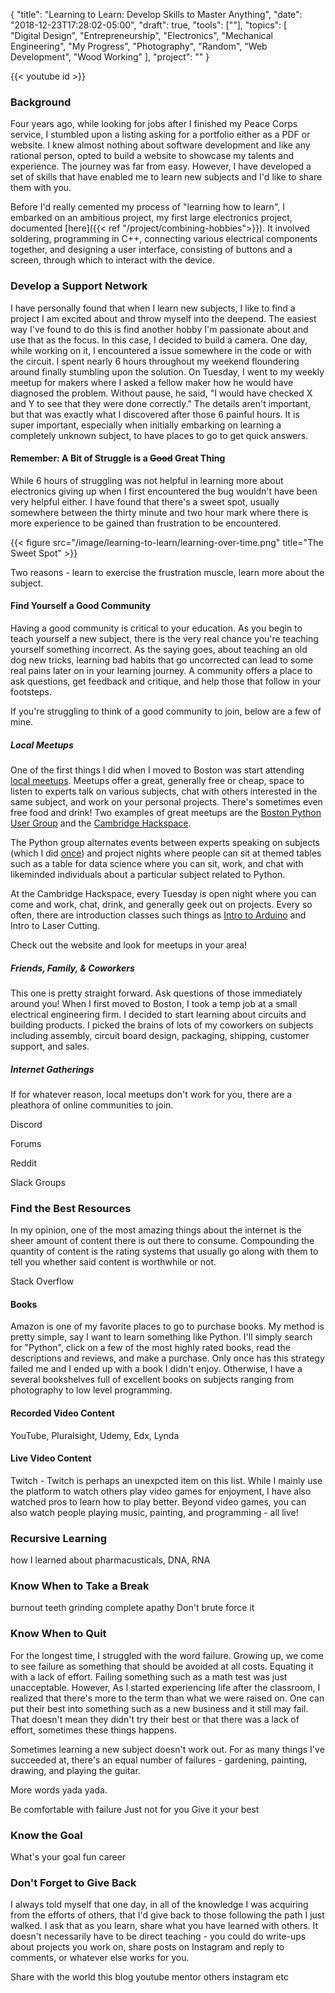 {
    "title": "Learning to Learn: Develop Skills to Master Anything",
    "date": "2018-12-23T17:28:02-05:00",
    "draft": true,
    "tools": [""],
    "topics": [
        "Digital Design",
        "Entrepreneurship",
        "Electronics",
        "Mechanical Engineering",
        "My Progress",
        "Photography",
        "Random",
        "Web Development",
        "Wood Working"
    ],
    "project": ""
}

{{< youtube id >}}



### Background

Four years ago, while looking for jobs after I finished my Peace Corps service, I stumbled upon a listing asking for a portfolio either as a PDF or website. I knew almost nothing about software development and like any rational person, opted to build a website to showcase my talents and experience. The journey was far from easy. However, I have developed a set of skills that have enabled me to learn new subjects and I'd like to share them with you.

Before I'd really cemented my process of "learning how to learn", I embarked on an ambitious project, my first large electronics project, documented [here]({{< ref "/project/combining-hobbies">}}). It involved soldering, programming in C++, connecting various electrical components together, and designing a user interface, consisting of buttons and a screen, through which to interact with the device. 

### Develop a Support Network

I have personally found that when I learn new subjects, I like to find a project I am excited about and throw myself into the deepend. The easiest way I've found to do this is find another hobby I'm passionate about and use that as the focus. In this case, I decided to build a camera. One day, while working on it, I encountered a issue somewhere in the code or with the circuit. I spent nearly 6 hours throughout my weekend floundering around finally stumbling upon the solution. On Tuesday, I went to my weekly meetup for makers where I asked a fellow maker how he would have diagnosed the problem. Without pause, he said, "I would have checked X and Y to see that they were done correctly." The details aren't important, but that was exactly what I discovered after those 6 painful hours. It is super important, especially when initially embarking on learning a completely unknown subject, to have places to go to get quick answers. 

#### Remember: A Bit of Struggle is a ~~Good~~ Great Thing

While 6 hours of struggling was not helpful in learning more about electronics giving up when I first encountered the bug wouldn't have been very helpful either. I have found that there's a sweet spot, usually somewhere between the thirty minute and two hour mark where there is more experience to be gained than frustration to be encountered. 

{{< figure src="/image/learning-to-learn/learning-over-time.png" title="The Sweet Spot" >}}

Two reasons - learn to exercise the frustration muscle, learn more about the subject. 

#### Find Yourself a Good Community

Having a good community is critical to your education. As you begin to teach yourself a new subject, there is the very real chance you're teaching yourself something incorrect. As the saying goes, about teaching an old dog new tricks, learning bad habits that go uncorrected can lead to some real pains later on in your learning journey. A community offers a place to ask questions, get feedback and critique, and help those that follow in your footsteps.

If you're struggling to think of a good community to join, below are a few of mine.

##### Local Meetups

One of the first things I did when I moved to Boston was start attending [local meetups](https://www.meetup.com/). Meetups offer a great, generally free or cheap, space to listen to experts talk on various subjects, chat with others interested in the same subject, and work on your personal projects. There's sometimes even free food and drink! Two examples of great meetups are the [Boston Python User Group](https://www.meetup.com/bostonpython/) and the [Cambridge Hackspace](https://www.meetup.com/Cambridge-Hackspace/). 

The Python group alternates events between experts speaking on subjects (which I did [once](https://www.meetup.com/bostonpython/events/249585234/)) and project nights where people can sit at themed tables such as a table for data science where you can sit, work, and chat with likeminded individuals about a particular subject related to Python. 

At the Cambridge Hackspace, every Tuesday is open night where you can come and work, chat, drink, and generally geek out on projects. Every so often, there are introduction classes such things as [Intro to Arduino](https://www.meetup.com/Cambridge-Hackspace/events/231390053/) and Intro to Laser Cutting.

Check out the website and look for meetups in your area!

##### Friends, Family, & Coworkers

This one is pretty straight forward. Ask questions of those immediately around you! When I first moved to Boston, I took a temp job at a small electrical engineering firm. I decided to start learning about circuits and building products. I picked the brains of lots of my coworkers on subjects including assembly, circuit board design, packaging, shipping, customer support, and sales.  

##### Internet Gatherings

If for whatever reason, local meetups don't work for you, there are a pleathora of online communities to join.

Discord

Forums

Reddit

Slack Groups

### Find the Best Resources

In my opinion, one of the most amazing things about the internet is the sheer amount of content there is out there to consume. Compounding the quantity of content is the rating systems that usually go along with them to tell you whether said content is worthwhile or not. 

Stack Overflow


#### Books

Amazon is one of my favorite places to go to purchase books. My method is pretty simple, say I want to learn something like Python. I'll simply search for "Python", click on a few of the most highly rated books, read the descriptions and reviews, and make a purchase. Only once has this strategy failed me and I ended up with a book I didn't enjoy. Otherwise, I have a several bookshelves full of excellent books on subjects ranging from photography to low level programming. 

#### Recorded Video Content

YouTube, Pluralsight, Udemy, Edx, Lynda


#### Live Video Content

Twitch - Twitch is perhaps an unexpcted item on this list. While I mainly use the platform to watch others play video games for enjoyment, I have also watched pros to learn how to play better. Beyond video games, you can also watch people playing music, painting, and programming - all live!

### Recursive Learning
how I learned about pharmacusticals, DNA, RNA

### Know When to Take a Break

burnout
teeth grinding
complete apathy
Don't brute force it

### Know When to Quit

For the longest time, I struggled with the word failure. Growing up, we come to see failure as something that should be avoided at all costs. Equating it with a lack of effort. Failing something such as a math test was just unacceptable. However, As I started experiencing life after the classroom, I realized that there's more to the term than what we were raised on. One can put their best into something such as a new business and it still may fail. That doesn't mean they didn't try their best or that there was a lack of effort, sometimes these things happens. 

Sometimes learning a new subject doesn't work out. For as many things I've succeeded at, there's an equal number of failures - gardening, painting, drawing, and playing the guitar. 

More words yada yada. 

Be comfortable with failure
Just not for you
Give it your best

### Know the Goal

What's your goal
fun
career

### Don't Forget to Give Back

I always told myself that one day, in all of the knowledge I was acquiring from the efforts of others, that I'd give back to those following the path I just walked. I ask that as you learn, share what you have learned with others. It doesn't necessarily have to be direct teaching - you could do write-ups about projects you work on, share posts on Instagram and reply to comments, or whatever else works for you. 

Share with the world
this blog
youtube
mentor others
instagram
etc








